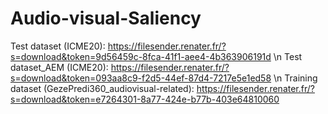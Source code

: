 # Audio-visual-Saliency

Test dataset (ICME20): https://filesender.renater.fr/?s=download&token=9d56459c-8fca-41f1-aee4-4b363906191d
\n Test dataset_AEM (ICME20): https://filesender.renater.fr/?s=download&token=093aa8c9-f2d5-44ef-87d4-7217e5e1ed58
\n Training dataset (GezePredi360_audiovisual-related): https://filesender.renater.fr/?s=download&token=e7264301-8a77-424e-b77b-403e64810060  

